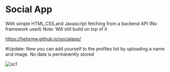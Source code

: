 # Social App
 With simple HTML,CSS,and Javascript fetching from a backend API
 (No framework used) Note: Will still build on top of it

 https://helixmw.github.io/socialapp/

 #Update: New you can add yourself to the profiles list by uploading a name and image. No data is permanently stored

 ![sc1](https://user-images.githubusercontent.com/80950420/197959063-d3da4673-bcd8-402c-8545-baf62f690696.png)

